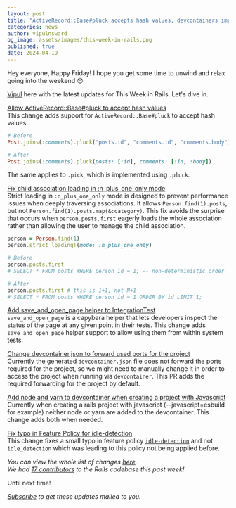```yaml
---
layout: post
title: "ActiveRecord::Base#pluck accepts hash values, devcontainers improvements and more!"
categories: news
author: vipulnsward
og_image: assets/images/this-week-in-rails.png
published: true
date: 2024-04-19
---
```


Hey everyone, Happy Friday! I hope you get some time to unwind and relax going into the weekend 😎

[Vipul](https://www.saeloun.com/team/vipul) here with the latest updates for This Week in Rails. Let's dive in.

[Allow ActiveRecord::Base#pluck to accept hash values](https://github.com/rails/rails/pull/51565)  
This change adds support for  `ActiveRecord::Base#pluck` to accept hash values. 

```ruby
# Before
Post.joins(:comments).pluck("posts.id", "comments.id", "comments.body")

# After
Post.joins(:comments).pluck(posts: [:id], comments: [:id, :body])
```

The same applies to `.pick`, which is implemented using `.pluck`.

[Fix child association loading in :n_plus_one_only mode](https://github.com/rails/rails/pull/48785)     
Strict loading in `:n_plus_one_only` mode is designed to prevent performance issues when deeply traversing associations. 
It allows `Person.find(1).posts`, but not `Person.find(1).posts.map(&:category)`. 
This fix avoids the surprise that occurs when `person.posts.first` eagerly loads the whole association rather than allowing the user to manage the child association.

```ruby
person = Person.find(1)
person.strict_loading!(mode: :n_plus_one_only)

# Before
person.posts.first
# SELECT * FROM posts WHERE person_id = 1; -- non-deterministic order

# After
person.posts.first # this is 1+1, not N+1
# SELECT * FROM posts WHERE person_id = 1 ORDER BY id LIMIT 1;
```

[Add save_and_open_page helper to IntegrationTest](https://github.com/rails/rails/pull/49267)    
`save_and_open_page` is a capybara helper that lets developers inspect the status of the page at any given point in their tests.
This change adds `save_and_open_page` helper support to allow using them from within system tests.

[Change devcontainer.json to forward used ports for the project](https://github.com/rails/rails/pull/51588)  
Currently the generated `devcontainer.json` file does not forward the ports required for the project, so we might need to manually change it in order to access the project when running via `devcontainer`.
This PR adds the required forwarding for the project by default.

[Add node and yarn to devcontainer when creating a project with Javascript](https://github.com/rails/rails/pull/51520)  
Currently when creating a rails project with javascript (--javascript=esbuild for example) neither node or yarn are added to the devcontainer. 
This change adds both when needed.

[Fix typo in Feature Policy for idle-detection](https://github.com/rails/rails/pull/51563)  
This change fixes a small typo in feature policy [`idle-detection`](https://developer.mozilla.org/en-US/docs/Web/HTTP/Headers/Permissions-Policy/idle-detection) and not `idle_detection` which was leading to this policy not being applied before.

_You can view the whole list of changes [here](https://github.com/rails/rails/compare/@%7B2024-04-13%7D...main@%7B2024-04-19%7D)._  
_We had [17 contributors](https://contributors.rubyonrails.org/contributors/in-time-window/20240413-20240419) to the Rails codebase this past week!_

Until next time!

_[Subscribe](https://world.hey.com/this.week.in.rails) to get these updates mailed to you._

